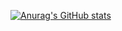 [![Anurag's GitHub stats](https://github-readme-stats.vercel.app/api?username=renliangyu857&show_icons=true&theme=radical)](https://github.com/anuraghazra/github-readme-stats)


